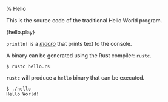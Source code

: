 % Hello

This is the source code of the traditional Hello World program.

{hello.play}

`println!` is a [*macro*][macros] that prints text to the
console.

A binary can be generated using the Rust compiler: `rustc`.

```
$ rustc hello.rs
```

`rustc` will produce a `hello` binary that can be executed.

```
$ ./hello
Hello World!
```

[macros]: ./macros.html
